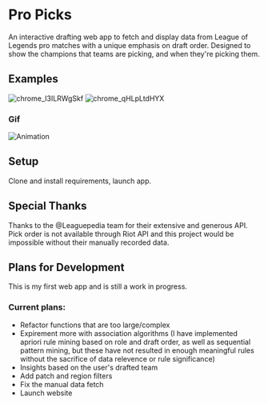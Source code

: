 # Pro Picks

An interactive drafting web app to fetch and display data from League of Legends pro matches with a unique emphasis on draft order. Designed to show the champions that teams are picking, and when they're picking them.

## Examples
![chrome_I3ILRWgSkf](https://github.com/3mbo/ProPicks/assets/166320901/d0a9d4b8-ba0e-4b52-8860-076dcb754f32)
![chrome_qHLpLtdHYX](https://github.com/3mbo/ProPicks/assets/166320901/aab730a5-476c-453d-b01e-93f02ee192b8)
### Gif
![Animation](https://github.com/3mbo/ProPicks/assets/166320901/71e9f86f-3925-472f-8373-386cdb9032bc)

## Setup

Clone and install requirements, launch app.

## Special Thanks

Thanks to the @Leaguepedia team for their extensive and generous API. Pick order is not available through Riot API and this project would be impossible without their manually recorded data. 

## Plans for Development

This is my first web app and is still a work in progress. 

### Current plans:
- Refactor functions that are too large/complex 
- Expirement more with association algorithms (I have implemented apriori rule mining based on role and draft order, as well as sequential pattern mining, but these have not resulted in enough meaningful rules without the sacrifice of data relevence or rule significance)
- Insights based on the user's drafted team
- Add patch and region filters
- Fix the manual data fetch
- Launch website 
